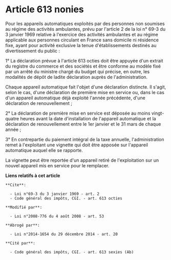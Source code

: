 # Article 613 nonies

Pour les appareils automatiques exploités par des personnes non soumises au régime des activités ambulantes, prévu par
l'article 2 de la loi n° 69-3 du 3 janvier 1969 relative à l'exercice des activités ambulantes et au régime applicable aux
personnes circulant en France sans domicile ni résidence fixe, ayant pour activité exclusive la tenue d'établissements
destinés au divertissement du public : 

1° La déclaration prévue à l'article 613 octies doit être appuyée d'un extrait du registre du commerce et des sociétés et
être conforme au modèle fixé par un arrêté du ministre chargé du budget qui précise, en outre, les modalités de dépôt de
ladite déclaration auprès de l'administration. 

Chaque appareil automatique fait l'objet d'une déclaration distincte. Il s'agit, selon le cas, d'une déclaration de première
mise en service ou, dans le cas d'un appareil automatique déjà exploité l'année précédente, d'une déclaration de
renouvellement ; 

2° La déclaration de première mise en service est déposée au moins vingt-quatre heures avant la date d'installation de
l'appareil automatique et la déclaration de renouvellement entre le 1er janvier et le 31 mars de chaque année ; 

3° En contrepartie du paiement intégral de la taxe annuelle, l'administration remet à l'exploitant une vignette qui doit être
apposée sur l'appareil automatique auquel elle se rapporte. 

La vignette peut être reportée d'un appareil retiré de l'exploitation sur un nouvel appareil mis en service pour le
remplacer.

**Liens relatifs à cet article**

	**Cite**:

	  - Loi n°69-3 du 3 janvier 1969 - art. 2
	  - Code général des impôts, CGI. - art. 613 octies

	**Modifié par**:

	  - Loi n°2008-776 du 4 août 2008 - art. 53

	**Abrogé par**:

	  - Loi n°2014-1654 du 29 décembre 2014 - art. 20

	**Cité par**:

	  - Code général des impôts, CGI. - art. 613 sexies (Ab)
